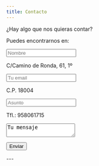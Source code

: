 ```yaml
---
title: Contacto
---
```


¿Hay algo que nos quieras contar?                                   
                                                                  
<form>                                                              Puedes encontrarnos en:
<p><input type="text" placeholder="Nombre"></p>                     C/Camino de Ronda, 61, 1º
<p><input type="text" placeholder="Tu email"></p>                   C.P. 18004                  
<p><input type="text" placeholder="Asunto"></p>                     Tfl.: 958061715
<p><textarea>Tu mensaje</textarea></p>
<p><input type="submit" value="Enviar"></p>
</form>
---
